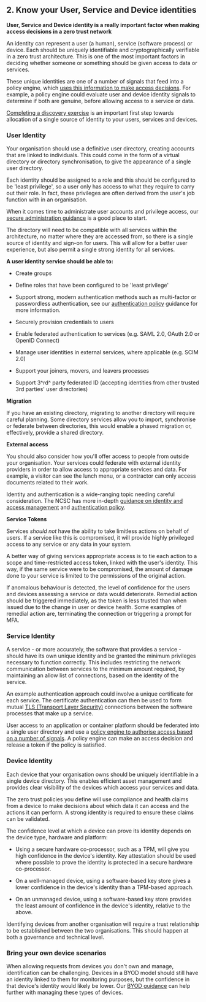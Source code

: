 ## 2\. Know your User, Service and Device identities

**User, Service and Device identity is a really important factor when making access decisions in a zero trust network**

An identity can represent a user (a human), service (software process) or device. Each should be uniquely identifiable and cryptographically verifiable in a zero trust architecture. This is one of the most important factors in deciding whether someone or something should be given access to data or services.

These unique identities are one of a number of signals that feed into a policy engine, which [uses this information to make access decisions](4-Use-policies-to-authorise-requests.md). For example, a policy engine could evaluate user and device identity signals to determine if both are genuine, before allowing access to a service or data.

[Completing a discovery exercise](1-Know-your-architecture-including-users-devices-services-and-data.md) is an important first step towards allocation of a single source of identity to your users, services and devices.

### User Identity

Your organisation should use a definitive user directory, creating accounts that are linked to individuals. This could come in the form of a virtual directory or directory synchronisation, to give the appearance of a single user directory.

Each identity should be assigned to a role and this should be configured to be 'least privilege\', so a user only has access to what they require to carry out their role. In fact, these privileges are often derived from the user's job function with in an organisation.

When it comes time to administrate user accounts and privilege access, our [secure administration guidance](https://www.ncsc.gov.uk/collection/secure-system-administration) is a good place to start.

The directory will need to be compatible with all services within the architecture, no matter where they are accessed from, so there is a single source of identity and sign-on for users. This will allow for a better user experience, but also permit a single strong identity for all services.

**A user identity service should be able to:**

-   Create groups

-   Define roles that have been configured to be \'least privilege\'

-   Support strong, modern authentication methods such as multi-factor or passwordless authentication, see our [authentication policy](https://www.ncsc.gov.uk/collection/mobile-device-guidance/enterprise-authentication-policy) guidance for more information.

-   Securely provision credentials to users

-   Enable federated authentication to services (e.g. SAML 2.0, OAuth 2.0 or OpenID Connect)

-   Manage user identities in external services, where applicable (e.g. SCIM 2.0)

-   Support your joiners, movers, and leavers processes

-   Support 3^rd^ party federated ID (accepting identities from other trusted 3rd parties\' user directories)

**Migration**

If you have an existing directory, migrating to another directory will require careful planning. Some directory services allow you to import, synchronise or federate between directories, this would enable a phased migration or, effectively, provide a shared directory.

**External access**

You should also consider how you\'ll offer access to people from outside your organisation. Your services could federate with external identity providers in order to allow access to appropriate services and data. For example, a visitor can see the lunch menu, or a contractor can only access documents related to their work.

Identity and authentication is a wide-ranging topic needing careful consideration. The NCSC has more in-depth [guidance on identity and access management](https://www.ncsc.gov.uk/guidance/introduction-identity-and-access-management) and [authentication policy](https://www.ncsc.gov.uk/collection/mobile-device-guidance/enterprise-authentication-policy).

**Service Tokens**

Services *should not* have the ability to take limitless actions on behalf of users. If a service like this is compromised, it will provide highly privileged access to any service or any data in your system.

A better way of giving services appropriate access is to tie each action to a scope and time-restricted access token, linked with the user\'s identity. This way, if the same service were to be compromised, the amount of damage done to your service is limited to the permissions of the original action.

If anomalous behaviour is detected, the level of confidence for the users and devices assessing a service or data would deteriorate. Remedial action should be triggered immediately, as the token is less trusted than when issued due to the change in user or device health. Some examples of remedial action are, terminating the connection or triggering a prompt for MFA.

### Service Identity

A service - or more accurately, the software that provides a service - should have its own unique identity and be granted the minimum privileges necessary to function correctly. This includes restricting the network communication between services to the minimum amount required, by maintaining an allow list of connections, based on the identity of the service.

An example authentication approach could involve a unique certificate for each service. The certificate authentication can then be used to form mutual [TLS (Transport Layer Security)](https://www.ncsc.gov.uk/guidance/tls-external-facing-services) connections between the software processes that make up a service.

User access to an application or container platform should be federated into a single user directory and use a [policy engine to authorise access based on a number of signals](4-Use-policies-to-authorise-requests.md). A policy engine can make an access decision and release a token if the policy is satisfied.

### Device Identity

Each device that your organisation owns should be uniquely identifiable in a single device directory. This enables efficient asset management and provides clear visibility of the devices which access your services and data.

The zero trust policies you define will use compliance and health claims from a device to make decisions about which data it can access and the actions it can perform. A strong identity is required to ensure these claims can be validated.

The confidence level at which a device can prove its identity depends on the device type, hardware and platform:

- Using a secure hardware co-processor, such as a TPM, will give you high confidence in the device\'s identity. Key attestation should be used where possible to prove the identity is protected in a secure hardware co-processor.

- On a well-managed device, using a software-based key store gives a lower confidence in the device\'s identity than a TPM-based approach.

- On an unmanaged device, using a software-based key store provides the least amount of confidence in the device\'s identity, relative to the above.

Identifying devices from another organisation will require a trust relationship to be established between the two organisations. This should happen at both a governance and technical level.

### Bring your own device scenarios

When allowing requests from devices you don\'t own and manage, identification can be challenging. Devices in a BYOD model should still have an identity linked to them for monitoring purposes, but the confidence in that device\'s identity would likely be lower. Our [BYOD guidance](https://www.ncsc.gov.uk/collection/mobile-device-guidance/bring-your-own-device) can help further with managing these types of devices.

 
